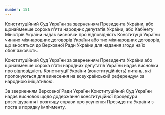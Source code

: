 ```yaml
---
number: 151
---
```


Конституційний Суд України за зверненням Президента України, або щонайменше сорока п'яти народних депутатів України, або
Кабінету Міністрів України надає висновки про відповідність Конституції України чинних міжнародних договорів України або
тих міжнародних договорів, що вносяться до Верховної Ради України для надання згоди на їх обов'язковість.

Конституційний Суд України за зверненням Президента України або щонайменше сорока п’яти народних депутатів України надає
висновки про відповідність Конституції України (конституційність) питань, які пропонуються для винесення на
всеукраїнський референдум за народною ініціативою.

За зверненням Верховної Ради України Конституційний Суд України надає висновок щодо додержання конституційної процедури
розслідування і розгляду справи про усунення Президента України з поста в порядку імпічменту.



